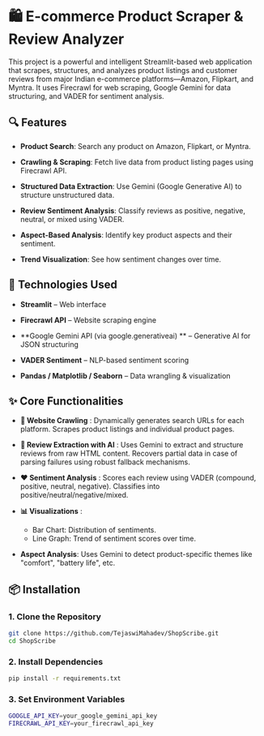 # 🛍️ E-commerce Product Scraper & Review Analyzer
This project is a powerful and intelligent Streamlit-based web application that scrapes, structures, and analyzes product listings and customer reviews from major Indian e-commerce platforms—Amazon, Flipkart, and Myntra. It uses Firecrawl for web scraping, Google Gemini for data structuring, and VADER for sentiment analysis.

## 🔍 Features
- **Product Search**: Search any product on Amazon, Flipkart, or Myntra.

- **Crawling & Scraping**: Fetch live data from product listing pages using Firecrawl API.

- **Structured Data Extraction**: Use Gemini (Google Generative AI) to structure unstructured data.

- **Review Sentiment Analysis**: Classify reviews as positive, negative, neutral, or mixed using VADER.

- **Aspect-Based Analysis**: Identify key product aspects and their sentiment.

- **Trend Visualization**: See how sentiment changes over time.


## 🧠 Technologies Used

- **Streamlit** – Web interface
  
- **Firecrawl API** – Website scraping engine
  
- **Google Gemini API  (via google.generativeai) ** – Generative AI for JSON structuring
  
- **VADER Sentiment** – NLP-based sentiment scoring
  
- **Pandas / Matplotlib / Seaborn** – Data wrangling & visualization

 ## ✨ Core Functionalities
 - **🔗 Website Crawling** : Dynamically generates search URLs for each platform. Scrapes product listings and individual product pages.

- **🧠 Review Extraction with AI** : Uses Gemini to extract and structure reviews from raw HTML content. Recovers partial data in case of parsing failures using robust fallback mechanisms.

- **❤️ Sentiment Analysis** : Scores each review using VADER (compound, positive, neutral, negative). Classifies into positive/neutral/negative/mixed.

- **📊 Visualizations** :
  - Bar Chart: Distribution of sentiments.
  - Line Graph: Trend of sentiment scores over time.

- **Aspect Analysis**: Uses Gemini to detect product-specific themes like "comfort", "battery life", etc.

## 📦 Installation

### 1. Clone the Repository

```bash
git clone https://github.com/TejaswiMahadev/ShopScribe.git
cd ShopScribe
```
### 2.  Install Dependencies

```bash
pip install -r requirements.txt
```
### 3. Set Environment Variables

```bash
GOOGLE_API_KEY=your_google_gemini_api_key
FIRECRAWL_API_KEY=your_firecrawl_api_key
```





